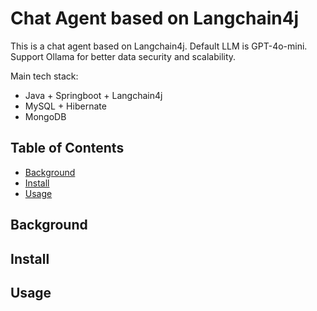 # Chat Agent based on Langchain4j

This is a chat agent based on Langchain4j. Default LLM is GPT-4o-mini.<br>
Support Ollama for better data security and scalability.

Main tech stack:<br> 
- Java + Springboot + Langchain4j<br>
- MySQL + Hibernate<br>
- MongoDB


## Table of Contents

- [Background](#background)
- [Install](#install)
- [Usage](#usage)

## Background



## Install



## Usage

